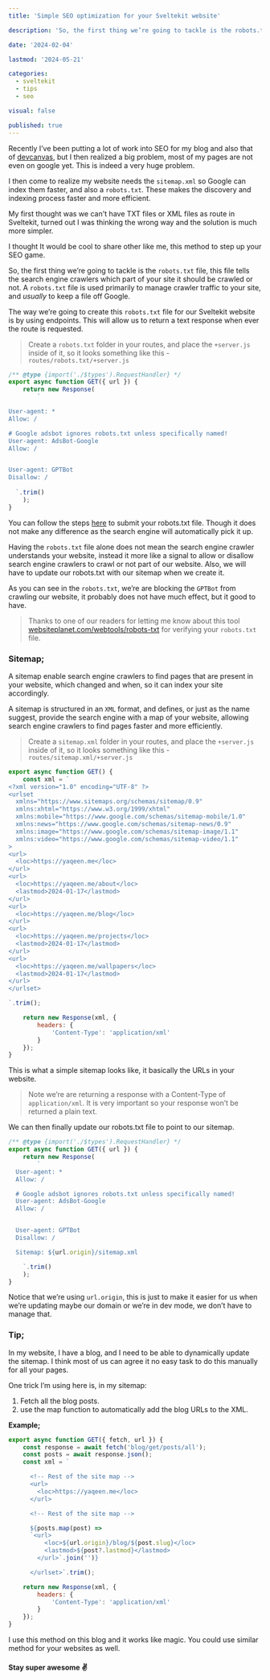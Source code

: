 ```yaml
---
title: 'Simple SEO optimization for your Sveltekit website'

description: 'So, the first thing we’re going to tackle is the robots.txt file, this file tells the search engine crawlers which part of your site it should be crawled or not. A robots.txt file is used primarily to manage crawler traffic to your site, and usually to keep a file off Google.'

date: '2024-02-04'

lastmod: '2024-05-21'

categories:
  - sveltekit
  - tips
  - seo

visual: false

published: true
---
```


Recently I’ve been putting a lot of work into SEO for my blog and also that of [devcanvas](http://devcanvas.dev/blog), but I then realized a big problem, most of my pages are not even on google yet. This is indeed a very huge problem.

I then come to realize my website needs the `sitemap.xml` so Google can index them faster, and also a `robots.txt`. These makes the discovery and indexing process faster and more efficient.

My first thought was we can't have TXT files or XML files as route in Sveltekit, turned out I was thinking the wrong way and the solution is much more simpler.

I thought It would be cool to share other like me, this method to step up your SEO game.

So, the first thing we’re going to tackle is the `robots.txt` file, this file tells the search engine crawlers which part of your site it should be crawled or not. A `robots.txt` file is used primarily to manage crawler traffic to your site, and _usually_ to keep a file off Google.

The way we’re going to create this `robots.txt` file for our Sveltekit website is by using endpoints. This will allow us to return a text response when ever the route is requested.

> Create a `robots.txt` folder in your routes, and place the `+server.js` inside of it, so it looks something like this - `routes/robots.txt/+server.js`

```js
/** @type {import('./$types').RequestHandler} */
export async function GET({ url }) {
	return new Response(
		`

User-agent: *
Allow: /

# Google adsbot ignores robots.txt unless specifically named!
User-agent: AdsBot-Google
Allow: /


User-agent: GPTBot
Disallow: /
   
  `.trim()
	);
}
```

You can follow the steps [here](https://developers.google.com/search/docs/crawling-indexing/robots/create-robots-txt) to submit your robots.txt file. Though it does not make any difference as the search engine will automatically pick it up.

Having the `robots.txt` file alone does not mean the search engine crawler understands your website, instead it more like a signal to allow or disallow search engine crawlers to crawl or not part of our website. Also, we will have to update our robots.txt with our sitemap when we create it.

As you can see in the `robots.txt`, we’re are blocking the `GPTBot` from crawling our website, it probably does not have much effect, but it good to have.

> Thanks to one of our readers for letting me know about this tool [websiteplanet.com/webtools/robots-txt](https://websiteplanet.com/webtools/robots-txt) for verifying your `robots.txt` file.

### Sitemap;

A sitemap enable search engine crawlers to find pages that are present in your website, which changed and when, so it can index your site accordingly.

A sitemap is structured in an `XML` format, and defines, or just as the name suggest, provide the search engine with a map of your website, allowing search engine crawlers to find pages faster and more efficiently.

> Create a `sitemap.xml` folder in your routes, and place the `+server.js` inside of it, so it looks something like this - `routes/sitemap.xml/+server.js`

```js
export async function GET() {
	const xml = `
<?xml version="1.0" encoding="UTF-8" ?>
<urlset
  xmlns="https://www.sitemaps.org/schemas/sitemap/0.9"
  xmlns:xhtml="https://www.w3.org/1999/xhtml"
  xmlns:mobile="https://www.google.com/schemas/sitemap-mobile/1.0"
  xmlns:news="https://www.google.com/schemas/sitemap-news/0.9"
  xmlns:image="https://www.google.com/schemas/sitemap-image/1.1"
  xmlns:video="https://www.google.com/schemas/sitemap-video/1.1"
>
<url>
  <loc>https://yaqeen.me</loc>
</url>
<url>
  <loc>https://yaqeen.me/about</loc>
  <lastmod>2024-01-17</lastmod>
</url>
<url>
  <loc>https://yaqeen.me/blog</loc>
</url>
<url>
  <loc>https://yaqeen.me/projects</loc>
  <lastmod>2024-01-17</lastmod>
</url>
<url>
  <loc>https://yaqeen.me/wallpapers</loc>
  <lastmod>2024-01-17</lastmod>
</url>
</urlset>

`.trim();

	return new Response(xml, {
		headers: {
			'Content-Type': 'application/xml'
		}
	});
}
```

This is what a simple sitemap looks like, it basically the URLs in your website.

> Note we’re are returning a response with a Content-Type of `application/xml`. It is very important so your response won’t be returned a plain text.

We can then finally update our robots.txt file to point to our sitemap.

```js
/** @type {import('./$types').RequestHandler} */
export async function GET({ url }) {
	return new Response(
		`
  User-agent: *
  Allow: /

  # Google adsbot ignores robots.txt unless specifically named!
  User-agent: AdsBot-Google
  Allow: /


  User-agent: GPTBot
  Disallow: /

  Sitemap: ${url.origin}/sitemap.xml

    `.trim()
	);
}
```

Notice that we’re using `url.origin`, this is just to make it easier for us when we’re updating maybe our domain or we’re in dev mode, we don’t have to manage that.

### Tip;

In my website, I have a blog, and I need to be able to dynamically update the sitemap. I think most of us can agree it no easy task to do this manually for all your pages.

One trick I’m using here is, in my sitemap:

1. Fetch all the blog posts.
2. use the map function to automatically add the blog URLs to the XML.

**Example;**

```js
export async function GET({ fetch, url }) {
	const response = await fetch('blog/get/posts/all');
	const posts = await response.json();
	const xml = `

      <!-- Rest of the site map -->
      <url>
        <loc>https://yaqeen.me</loc>
      </url>

      <!-- Rest of the site map -->

      ${posts.map(post) =>
      `<url>
          <loc>${url.origin}/blog/${post.slug}</loc>
          <lastmod>${post?.lastmod}</lastmod>
        </url>`.join('')}

      </urlset>`.trim();

	return new Response(xml, {
		headers: {
			'Content-Type': 'application/xml'
		}
	});
}
```

I use this method on this blog and it works like magic. You could use similar method for your websites as well.

#### Stay super awesome ✌️
